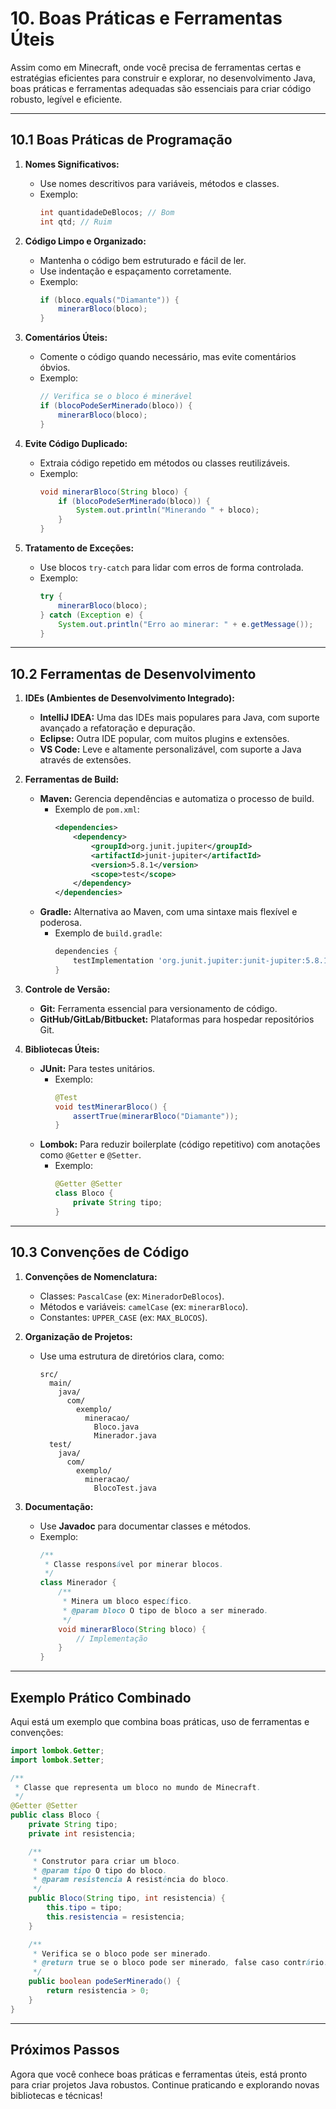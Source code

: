 # 10. Boas Práticas e Ferramentas Úteis

Assim como em Minecraft, onde você precisa de ferramentas certas e estratégias eficientes para construir e explorar, no desenvolvimento Java, boas práticas e ferramentas adequadas são essenciais para criar código robusto, legível e eficiente.

---

## **10.1 Boas Práticas de Programação**

1. **Nomes Significativos:**
   - Use nomes descritivos para variáveis, métodos e classes.
   - Exemplo:
     ```java
     int quantidadeDeBlocos; // Bom
     int qtd; // Ruim
     ```

2. **Código Limpo e Organizado:**
   - Mantenha o código bem estruturado e fácil de ler.
   - Use indentação e espaçamento corretamente.
   - Exemplo:
     ```java
     if (bloco.equals("Diamante")) {
         minerarBloco(bloco);
     }
     ```

3. **Comentários Úteis:**
   - Comente o código quando necessário, mas evite comentários óbvios.
   - Exemplo:
     ```java
     // Verifica se o bloco é minerável
     if (blocoPodeSerMinerado(bloco)) {
         minerarBloco(bloco);
     }
     ```

4. **Evite Código Duplicado:**
   - Extraia código repetido em métodos ou classes reutilizáveis.
   - Exemplo:
     ```java
     void minerarBloco(String bloco) {
         if (blocoPodeSerMinerado(bloco)) {
             System.out.println("Minerando " + bloco);
         }
     }
     ```

5. **Tratamento de Exceções:**
   - Use blocos `try-catch` para lidar com erros de forma controlada.
   - Exemplo:
     ```java
     try {
         minerarBloco(bloco);
     } catch (Exception e) {
         System.out.println("Erro ao minerar: " + e.getMessage());
     }
     ```

---

## **10.2 Ferramentas de Desenvolvimento**

1. **IDEs (Ambientes de Desenvolvimento Integrado):**
   - **IntelliJ IDEA:** Uma das IDEs mais populares para Java, com suporte avançado a refatoração e depuração.
   - **Eclipse:** Outra IDE popular, com muitos plugins e extensões.
   - **VS Code:** Leve e altamente personalizável, com suporte a Java através de extensões.

2. **Ferramentas de Build:**
   - **Maven:** Gerencia dependências e automatiza o processo de build.
     - Exemplo de `pom.xml`:
       ```xml
       <dependencies>
           <dependency>
               <groupId>org.junit.jupiter</groupId>
               <artifactId>junit-jupiter</artifactId>
               <version>5.8.1</version>
               <scope>test</scope>
           </dependency>
       </dependencies>
       ```
   - **Gradle:** Alternativa ao Maven, com uma sintaxe mais flexível e poderosa.
     - Exemplo de `build.gradle`:
       ```groovy
       dependencies {
           testImplementation 'org.junit.jupiter:junit-jupiter:5.8.1'
       }
       ```

3. **Controle de Versão:**
   - **Git:** Ferramenta essencial para versionamento de código.
   - **GitHub/GitLab/Bitbucket:** Plataformas para hospedar repositórios Git.

4. **Bibliotecas Úteis:**
   - **JUnit:** Para testes unitários.
     - Exemplo:
       ```java
       @Test
       void testMinerarBloco() {
           assertTrue(minerarBloco("Diamante"));
       }
       ```
   - **Lombok:** Para reduzir boilerplate (código repetitivo) com anotações como `@Getter` e `@Setter`.
     - Exemplo:
       ```java
       @Getter @Setter
       class Bloco {
           private String tipo;
       }
       ```

---

## **10.3 Convenções de Código**

1. **Convenções de Nomenclatura:**
   - Classes: `PascalCase` (ex: `MineradorDeBlocos`).
   - Métodos e variáveis: `camelCase` (ex: `minerarBloco`).
   - Constantes: `UPPER_CASE` (ex: `MAX_BLOCOS`).

2. **Organização de Projetos:**
   - Use uma estrutura de diretórios clara, como:
     ```
     src/
       main/
         java/
           com/
             exemplo/
               mineracao/
                 Bloco.java
                 Minerador.java
       test/
         java/
           com/
             exemplo/
               mineracao/
                 BlocoTest.java
     ```

3. **Documentação:**
   - Use **Javadoc** para documentar classes e métodos.
   - Exemplo:
     ```java
     /**
      * Classe responsável por minerar blocos.
      */
     class Minerador {
         /**
          * Minera um bloco específico.
          * @param bloco O tipo de bloco a ser minerado.
          */
         void minerarBloco(String bloco) {
             // Implementação
         }
     }
     ```

---

## **Exemplo Prático Combinado**

Aqui está um exemplo que combina boas práticas, uso de ferramentas e convenções:

```java
import lombok.Getter;
import lombok.Setter;

/**
 * Classe que representa um bloco no mundo de Minecraft.
 */
@Getter @Setter
public class Bloco {
    private String tipo;
    private int resistencia;

    /**
     * Construtor para criar um bloco.
     * @param tipo O tipo do bloco.
     * @param resistencia A resistência do bloco.
     */
    public Bloco(String tipo, int resistencia) {
        this.tipo = tipo;
        this.resistencia = resistencia;
    }

    /**
     * Verifica se o bloco pode ser minerado.
     * @return true se o bloco pode ser minerado, false caso contrário.
     */
    public boolean podeSerMinerado() {
        return resistencia > 0;
    }
}
```

---

## **Próximos Passos**
Agora que você conhece boas práticas e ferramentas úteis, está pronto para criar projetos Java robustos. Continue praticando e explorando novas bibliotecas e técnicas!

